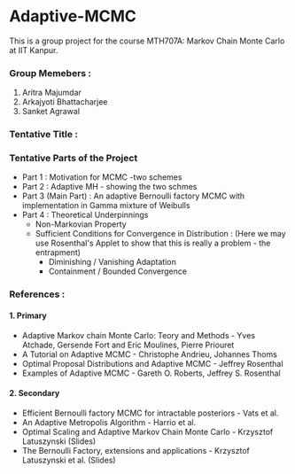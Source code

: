 # Adaptive-MCMC
This is a group project for the course MTH707A: Markov Chain Monte Carlo at IIT Kanpur.

### Group Memebers : 
1. Aritra Majumdar
2. Arkajyoti Bhattacharjee
3. Sanket Agrawal

### Tentative Title :

### Tentative Parts of the Project
+ Part 1 : Motivation for MCMC -two schemes
+ Part 2 : Adaptive MH - showing the two schmes
+ Part 3 (Main Part) : An adaptive Bernoulli factory MCMC with implementation in Gamma mixture of Weibulls
+ Part  4 : Theoretical Underpinnings 
  - Non-Markovian Property 
  - Sufficient Conditions for Convergence in Distribution : (Here we may use Rosenthal's Applet to show that this is really a problem - the entrapment)
      - Diminishing / Vanishing Adaptation
      - Containment / Bounded Convergence    
  


### References :

#### 1. Primary
* Adaptive Markov chain Monte Carlo: Teory and Methods - Yves Atchade, Gersende Fort and Eric Moulines, Pierre Priouret
* A Tutorial on Adaptive MCMC - Christophe Andrieu, Johannes Thoms
* Optimal Proposal Distributions and Adaptive MCMC - Jeffrey Rosenthal
* Examples of Adaptive MCMC - Gareth O. Roberts, Jeffrey S. Rosenthal

#### 2. Secondary
* Efficient Bernoulli factory MCMC for intractable posteriors - Vats et al. 
* An Adaptive Metropolis Algorithm - Harrio et al.
* Optimal Scaling and Adaptive Markov Chain Monte Carlo - Krzysztof Latuszynski (Slides)
* The Bernoulli Factory, extensions and applications - Krzysztof Latuszynski et al. (Slides)
